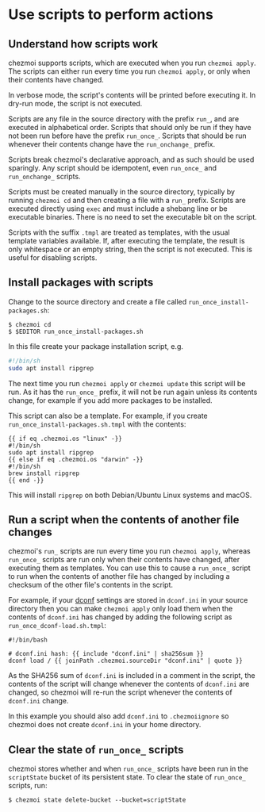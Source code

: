 # Use scripts to perform actions

## Understand how scripts work

chezmoi supports scripts, which are executed when you run `chezmoi apply`. The
scripts can either run every time you run `chezmoi apply`, or only when their
contents have changed.

In verbose mode, the script's contents will be printed before executing it. In
dry-run mode, the script is not executed.

Scripts are any file in the source directory with the prefix `run_`, and are
executed in alphabetical order. Scripts that should only be run if they have
not been run before have the prefix `run_once_`. Scripts that should be run
whenever their contents change have the `run_onchange_` prefix.

Scripts break chezmoi's declarative approach, and as such should be used
sparingly. Any script should be idempotent, even `run_once_` and
`run_onchange_` scripts.

Scripts must be created manually in the source directory, typically by running
`chezmoi cd` and then creating a file with a `run_` prefix. Scripts are
executed directly using `exec` and must include a shebang line or be executable
binaries. There is no need to set the executable bit on the script.

Scripts with the suffix `.tmpl` are treated as templates, with the usual
template variables available. If, after executing the template, the result is
only whitespace or an empty string, then the script is not executed. This is
useful for disabling scripts.

## Install packages with scripts

Change to the source directory and create a file called
`run_once_install-packages.sh`:

```console
$ chezmoi cd
$ $EDITOR run_once_install-packages.sh
```

In this file create your package installation script, e.g.

```sh
#!/bin/sh
sudo apt install ripgrep
```

The next time you run `chezmoi apply` or `chezmoi update` this script will be
run. As it has the `run_once_` prefix, it will not be run again unless its
contents change, for example if you add more packages to be installed.

This script can also be a template. For example, if you create
`run_once_install-packages.sh.tmpl` with the contents:

``` title="~/.local/share/chezmoi/run_once_install-packages.sh.tmpl"
{{ if eq .chezmoi.os "linux" -}}
#!/bin/sh
sudo apt install ripgrep
{{ else if eq .chezmoi.os "darwin" -}}
#!/bin/sh
brew install ripgrep
{{ end -}}
```

This will install `ripgrep` on both Debian/Ubuntu Linux systems and macOS.

## Run a script when the contents of another file changes

chezmoi's `run_` scripts are run every time you run `chezmoi apply`, whereas
`run_once_` scripts are run only when their contents have changed, after
executing them as templates. You can use this to cause a `run_once_` script to
run when the contents of another file has changed by including a checksum of
the other file's contents in the script.

For example, if your [dconf](https://wiki.gnome.org/Projects/dconf) settings
are stored in `dconf.ini` in your source directory then you can make `chezmoi
apply` only load them when the contents of `dconf.ini` has changed by adding
the following script as `run_once_dconf-load.sh.tmpl`:

``` title="~/.local/share/chezmoi/run_once_dconf-load.sh.tmpl"
#!/bin/bash

# dconf.ini hash: {{ include "dconf.ini" | sha256sum }}
dconf load / {{ joinPath .chezmoi.sourceDir "dconf.ini" | quote }}
```

As the SHA256 sum of `dconf.ini` is included in a comment in the script, the
contents of the script will change whenever the contents of `dconf.ini` are
changed, so chezmoi will re-run the script whenever the contents of `dconf.ini`
change.

In this example you should also add `dconf.ini` to `.chezmoiignore` so chezmoi
does not create `dconf.ini` in your home directory.

## Clear the state of `run_once_` scripts

chezmoi stores whether and when `run_once_` scripts have been run in the
`scriptState` bucket of its persistent state. To clear the state of `run_once_`
scripts, run:

```console
$ chezmoi state delete-bucket --bucket=scriptState
```
